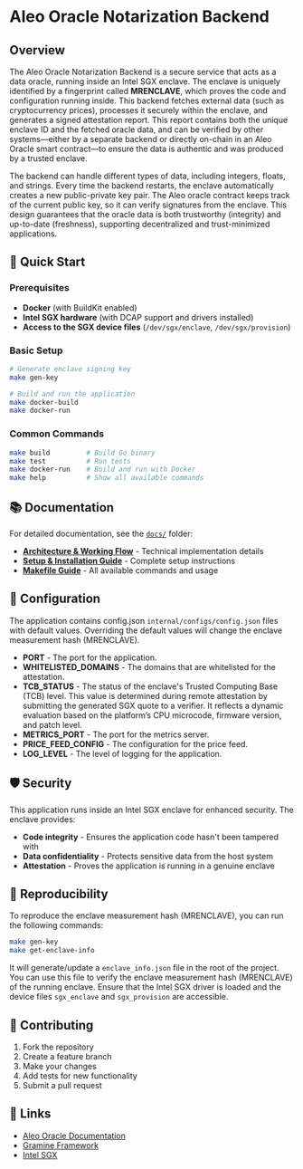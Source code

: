 # Aleo Oracle Notarization Backend

## Overview

The Aleo Oracle Notarization Backend is a secure service that acts as a data oracle, running inside an Intel SGX enclave. The enclave is uniquely identified by a fingerprint called **MRENCLAVE**, which proves the code and configuration running inside. This backend fetches external data (such as cryptocurrency prices), processes it securely within the enclave, and generates a signed attestation report. This report contains both the unique enclave ID and the fetched oracle data, and can be verified by other systems—either by a separate backend or directly on-chain in an Aleo Oracle smart contract—to ensure the data is authentic and was produced by a trusted enclave.

The backend can handle different types of data, including integers, floats, and strings. Every time the backend restarts, the enclave automatically creates a new public-private key pair. The Aleo oracle contract keeps track of the current public key, so it can verify signatures from the enclave. This design guarantees that the oracle data is both trustworthy (integrity) and up-to-date (freshness), supporting decentralized and trust-minimized applications.

## 🚀 Quick Start

### Prerequisites
- **Docker** (with BuildKit enabled)
- **Intel SGX hardware** (with DCAP support and drivers installed)
- **Access to the SGX device files** (`/dev/sgx/enclave`, `/dev/sgx/provision`)

### Basic Setup
```sh
# Generate enclave signing key
make gen-key

# Build and run the application
make docker-build
make docker-run
```

### Common Commands
```sh
make build         # Build Go binary
make test          # Run tests
make docker-run    # Build and run with Docker
make help          # Show all available commands
```

## 📚 Documentation

For detailed documentation, see the [`docs/`](docs/) folder:

- **[Architecture & Working Flow](docs/architecture.md)** - Technical implementation details
- **[Setup & Installation Guide](docs/setup-guide.md)** - Complete setup instructions
- **[Makefile Guide](docs/makefile-guide.md)** - All available commands and usage

## 🔧 Configuration

The application contains config.json `internal/configs/config.json` files with default values. Overriding the default values will change the enclave measurement hash (MRENCLAVE).

- **PORT** - The port for the application.
- **WHITELISTED_DOMAINS** - The domains that are whitelisted for the attestation.
- **TCB_STATUS** - The status of the enclave's Trusted Computing Base (TCB) level.  This value is determined during remote attestation by submitting the generated SGX quote to a verifier. It reflects a dynamic evaluation based on the platform’s CPU microcode, firmware version, and patch level.
- **METRICS_PORT** - The port for the metrics server.
- **PRICE_FEED_CONFIG** - The configuration for the price feed.
- **LOG_LEVEL** - The level of logging for the application.

## 🛡️ Security

This application runs inside an Intel SGX enclave for enhanced security. The enclave provides:

- **Code integrity** - Ensures the application code hasn't been tampered with
- **Data confidentiality** - Protects sensitive data from the host system
- **Attestation** - Proves the application is running in a genuine enclave

## 🔄 Reproducibility

To reproduce the enclave measurement hash (MRENCLAVE), you can run the following commands:

```sh
make gen-key
make get-enclave-info
``` 

It will generate/update a `enclave_info.json` file in the root of the project. You can use this file to verify the enclave measurement hash (MRENCLAVE) of the running enclave. Ensure that the Intel SGX driver is loaded and the device files `sgx_enclave` and `sgx_provision` are accessible.  

## 🤝 Contributing

1. Fork the repository
2. Create a feature branch
3. Make your changes
4. Add tests for new functionality
5. Submit a pull request

## 🔗 Links

- [Aleo Oracle Documentation](https://aleo-oracle-docs.surge.sh/)
- [Gramine Framework](https://gramine.readthedocs.io/en/stable/)
- [Intel SGX](https://www.intel.com/content/www/us/en/developer/tools/software-guard-extensions/overview.html)

